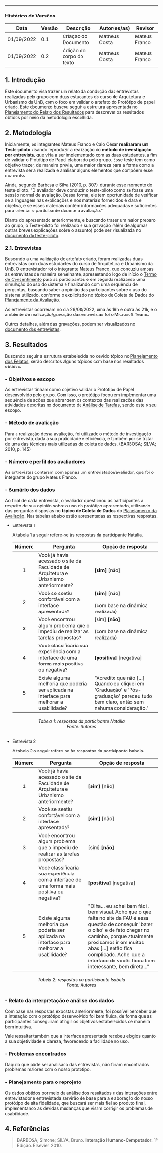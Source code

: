 ***

### Histórico de Versões

**Data** | **Versão** | **Descrição** | **Autor(es/as)** | **Revisor** |
--- | --- | --- | --- | --- |
01/09/2022 | 0.1 | Criação do Documento | Matheus Costa | Mateus Franco
01/09/2022 | 0.2 | Adição do corpo do texto | Matheus Costa | Mateus Franco

## 1. Introdução

Este documento visa trazer um relato da condução das entrevistas realizadas pelo grupo com duas estudantes do curso de Arquitetura e Urbanismo da UnB, com o foco em validar o artefato do Protótipo de papel criado. Este documento buscou seguir a estrutura apresentada no [Planejamento do Relato dos Resultados](planej-relato-result-prot-papel.md) para descrever os resultados obtidos por meio da metodologia escolhida.

## 2. Metodologia

Inicialmente, os integrantes Mateus Franco e Caio César **realizaram um Teste-piloto** visando reproduzir a realização do **método de investigação por entrevista**, que viria a ser implementado com as duas estudantes, a fim de validar o Protótipo de Papel elaborado pelo grupo. Esse teste tem como objetivo trazer, de maneira prévia, uma maior clareza para a forma como a entrevista seria realizada e analisar alguns elementos que compõem esse momento.

Ainda, segundo Barbosa e Silva (2010, p. 307), durante esse momento do teste-piloto, "O avaliador deve conduzir o teste-piloto como se fosse uma sessão normal de avaliação. Dessa forma, ele tem oportunidade de verificar se a linguagem nas explicações e nos materiais fornecidos é clara e objetiva, e se esses materiais contêm informações adequadas e suficientes para orientar o participante durante a avaliação."

Diante do apresentado anteriormente, e buscando trazer um maior preparo ao grupo, o Teste-piloto foi realizado e sua gravação (além de algumas outras breves explicações sobre o assunto) pode ser visualizada no [documento do teste-piloto](teste-piloto.md).

### 2.1. Entrevistas

Buscando a uma validação do artefato criado, foram realizadas duas entrevistas com duas estudantes do curso de Arquitetura e Urbanismo da UnB. O entrevistador foi o integrante Mateus Franco, que conduziu ambas as entrevistas de maneira semelhante, apresentando logo de início o [Termo de Consentimento](../../../analise-de-requisitos/aspectos-eticos.md#3-termo-de-consentimento) para as participantes e em seguida realizando uma simulação do uso do sistema e finalizando com uma sequência de perguntas, buscando saber a opinião das participantes sobre o uso do sistema utilizado, conforme o explicitado no tópico de Coleta de Dados do [Planejamento da Avaliação](planej-avaliacao-prototipo-papel.md).

As entrevistas ocorreram no dia 29/08/2022, uma às 19h e outra às 21h, e o ambiente de realização/gravação das entrevistas foi o Microsoft Teams.

Outros detalhes, além das gravações, podem ser visualizados no [documento das entrevistas](entrevistas.md).

## 3. Resultados

Buscando seguir a estrutura estabelecida no devido tópico no [Planejamento dos Relatos](planej-relato-result-prot-papel.md), serão descritos alguns tópicos com base nos resultados obtidos.

### **- Objetivos e escopo**

As entrevistas tinham como objetivo validar o Protótipo de Papel desenvolvido pelo grupo. Com isso, o protótipo focou em implementar uma sequência de ações que abrangem os contextos das realizações das atividades descritas no documento de [Análise de Tarefas](../../../analise-de-requisitos/analise-de-tarefas.md#4-tarefas), sendo este o seu escopo.

### **- Método de avaliação**

Para a realização dessa avaliação, foi utilizado o método de investigação por entrevista, dada a sua praticidade e eficiência, e também por se tratar de uma das técnicas mais utilizadas de coleta de dados. (BARBOSA; SILVA; 2010, p. 145)

### **- Número e perfil dos avaliadores**

As entrevistas contaram com apenas um entrevistador/avaliador, que foi o integrante do grupo Mateus Franco.

### **- Sumário dos dados**

Ao final de cada entrevista, o avaliador questionou as participantes a respeito de sua opinião sobre o uso do protótipo apresentado, utilizando das perguntas dispostas no **tópico de Coleta de Dados** do [Planejamento da Avaliação](planej-avaliacao-prototipo-papel.md). Nas tabelas abaixo estão apresentadas as respectivas respostas.

- Entrevista 1

    A tabela 1 a seguir refere-se às respostas da participante Natália.

    |**Número** | **Pergunta** | **Opção de resposta** |
    |:---: | ---| --- | 
    | 1 | Você já havia acessado o site da Faculdade de Arquitetura e Urbanismo anteriormente? | **[sim]** [não] 
    | 2 | Você se sentiu confortável com a interface apresentada? | **[sim]** [não] <br><br>(com base na dinâmica realizada)
    | 3 | Você encontrou algum problema que o impediu de realizar as tarefas propostas? | [sim] **[não]**<br> <br>(com base na dinâmica realizada)
    | 4 | Você classificaria sua experiência com a interface de uma forma mais positiva ou negativa? | **[positiva]** [negativa]
    | 5 | Existe alguma melhoria que poderia ser aplicada na interface para melhorar a usabilidade? | "Acredito que não [...] Quando eu cliquei em 'Graduação' e 'Pós-graduação' pareceu tudo bem claro, então sem nehuma consideração."

<h6 align = "center">Tabela 1: respostas da participante Natália <br> Fonte: Autores  </h6>

- Entrevista 2

    A tabela 2 a seguir refere-se às respostas da participante Isabela.

    |**Número** | **Pergunta** | **Opção de resposta** |
    |:---: | ---| --- | 
    | 1 | Você já havia acessado o site da Faculdade de Arquitetura e Urbanismo anteriormente? | **[sim]** [não] 
    | 2 | Você se sentiu confortável com a interface apresentada? | **[sim]** [não]
    | 3 | Você encontrou algum problema que o impediu de realizar as tarefas propostas? | [sim] **[não]**
    | 4 | Você classificaria sua experiência com a interface de uma forma mais positiva ou negativa? | **[positiva]** [negativa]
    | 5 | Existe alguma melhoria que poderia ser aplicada na interface para melhorar a usabilidade? | "Olha... eu achei bem fácil, bem visual. Acho que o que falta no site da FAU é essa questão de conseguir 'bater o olho' e de fato chegar no caminho, porque atualmente precisamos ir em muitas abas [...] então fica complicado. Achei que a interface de vocês ficou bem interessante, bem direta..."

<h6 align = "center">Tabela 2: respostas da participante Isabela <br> Fonte: Autores  </h6>

### **- Relato da interpretação e análise dos dados**

Com base nas respostas expostas anteriormente, foi possível perceber que a interação com o protótipo desenvolvido foi bem fluida, de forma que as participantes conseguiram atingir os objetivos estabelecidos de maneira bem intuitiva.

Vale ressaltar também que a interface apresentada recebeu elogios quanto a sua objetividade e clareza, favorecendo a facilidade no uso.

### **- Problemas encontrados**

Daquilo que pôde ser analisado das entrevistas, não foram encontrados problemas maiores com o nosso protótipo.

### **- Planejamento para o reprojeto**

Os dados obtidos por meio da análise dos resultados e das interações entre entrevistador e entrevistada servirão de base para a elaboração do nosso protótipo de alta fidelidade, que buscará ser mais fiel ao produto final, implementando as devidas mudanças que visam corrigir os problemas de usabilidade.

## 4. Referências

> BARBOSA, Simone; SILVA, Bruno. **Interação Humano-Computador**. 1ª Edição. Elsevier, 2010.
